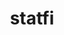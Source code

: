 ---
title: statfi
description: statfi R tools
maintainer: Leo Lahti <louhos@googlegroups.com>
link: https://github.com/rOpenGov/statfi
github: https://github.com/rOpenGov/statfi
cran: http://cran.r-project.org/web/packages/statfi/index.html
category: ropengov
---